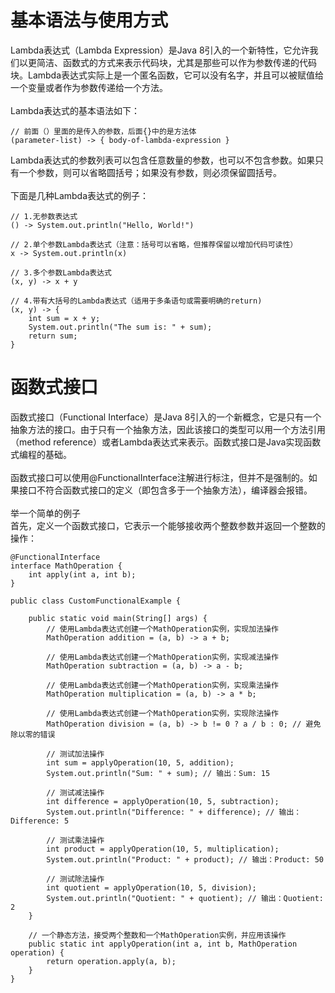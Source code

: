 <h1>基本语法与使用方式</h1>

Lambda表达式（Lambda Expression）是Java 8引入的一个新特性，它允许我们以更简洁、函数式的方式来表示代码块，尤其是那些可以作为参数传递的代码块。Lambda表达式实际上是一个匿名函数，它可以没有名字，并且可以被赋值给一个变量或者作为参数传递给一个方法。</br>
</br>
Lambda表达式的基本语法如下：</br>

```
// 前面（）里面的是传入的参数，后面{}中的是方法体
(parameter-list) -> { body-of-lambda-expression }
```

Lambda表达式的参数列表可以包含任意数量的参数，也可以不包含参数。如果只有一个参数，则可以省略圆括号；如果没有参数，则必须保留圆括号。</br>
</br>
下面是几种Lambda表达式的例子：</br>

```
// 1.无参数表达式
() -> System.out.println("Hello, World!")
```

```
// 2.单个参数Lambda表达式（注意：括号可以省略，但推荐保留以增加代码可读性）
x -> System.out.println(x)
```

```
// 3.多个参数Lambda表达式
(x, y) -> x + y
```

```
// 4.带有大括号的Lambda表达式（适用于多条语句或需要明确的return)
(x, y) -> {  
    int sum = x + y;  
    System.out.println("The sum is: " + sum);  
    return sum;  
}
```

<h1>函数式接口</h1>
函数式接口（Functional Interface）是Java 8引入的一个新概念，它是只有一个抽象方法的接口。由于只有一个抽象方法，因此该接口的类型可以用一个方法引用（method reference）或者Lambda表达式来表示。函数式接口是Java实现函数式编程的基础。</br>
</br>
函数式接口可以使用@FunctionalInterface注解进行标注，但并不是强制的。如果接口不符合函数式接口的定义（即包含多于一个抽象方法），编译器会报错。</br>
</br>
举一个简单的例子</br>
首先，定义一个函数式接口，它表示一个能够接收两个整数参数并返回一个整数的操作：</br>

```
@FunctionalInterface  
interface MathOperation {  
    int apply(int a, int b);  
}
```

```
public class CustomFunctionalExample {  
  
    public static void main(String[] args) {  
        // 使用Lambda表达式创建一个MathOperation实例，实现加法操作  
        MathOperation addition = (a, b) -> a + b;  
  
        // 使用Lambda表达式创建一个MathOperation实例，实现减法操作  
        MathOperation subtraction = (a, b) -> a - b;  
  
        // 使用Lambda表达式创建一个MathOperation实例，实现乘法操作  
        MathOperation multiplication = (a, b) -> a * b;  
  
        // 使用Lambda表达式创建一个MathOperation实例，实现除法操作  
        MathOperation division = (a, b) -> b != 0 ? a / b : 0; // 避免除以零的错误  
  
        // 测试加法操作  
        int sum = applyOperation(10, 5, addition);  
        System.out.println("Sum: " + sum); // 输出：Sum: 15  
  
        // 测试减法操作  
        int difference = applyOperation(10, 5, subtraction);  
        System.out.println("Difference: " + difference); // 输出：Difference: 5  
  
        // 测试乘法操作  
        int product = applyOperation(10, 5, multiplication);  
        System.out.println("Product: " + product); // 输出：Product: 50  
  
        // 测试除法操作  
        int quotient = applyOperation(10, 5, division);  
        System.out.println("Quotient: " + quotient); // 输出：Quotient: 2  
    }  
  
    // 一个静态方法，接受两个整数和一个MathOperation实例，并应用该操作  
    public static int applyOperation(int a, int b, MathOperation operation) {  
        return operation.apply(a, b);  
    }  
}
```
